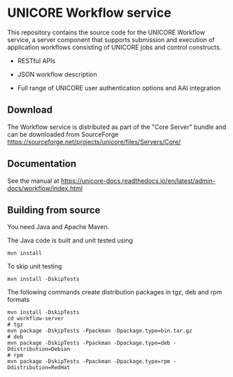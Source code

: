 # UNICORE Workflow service

This repository contains the source code for the UNICORE
Workflow service, a server component that supports submission
and execution of application workflows consisting of UNICORE jobs
and control constructs.

 * RESTful APIs

 * JSON workflow description

 * Full range of UNICORE user authentication options and AAI
   integration

## Download

The Workflow service is distributed as part of the "Core Server"
bundle and can be downloaded from SourceForge
https://sourceforge.net/projects/unicore/files/Servers/Core/

## Documentation

See the manual at
https://unicore-docs.readthedocs.io/en/latest/admin-docs/workflow/index.html

## Building from source

You need Java and Apache Maven.

The Java code is built and unit tested using

    mvn install

To skip unit testing

    mvn install -DskipTests

The following commands create distribution packages
in tgz, deb and rpm formats

    mvn install -DskipTests
    cd workflow-server
    # tgz
    mvn package -DskipTests -Ppackman -Dpackage.type=bin.tar.gz
    # deb
    mvn package -DskipTests -Ppackman -Dpackage.type=deb -Ddistribution=Debian
    # rpm
    mvn package -DskipTests -Ppackman -Dpackage.type=rpm -Ddistribution=RedHat

